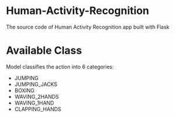 # Human-Activity-Recognition
The source code of Human Activity Recognition app built with Flask

# Available Class
Model classifies the action into 6 categories:
- JUMPING
- JUMPING_JACKS
- BOXING
- WAVING_2HANDS
- WAVING_1HAND
- CLAPPING_HANDS